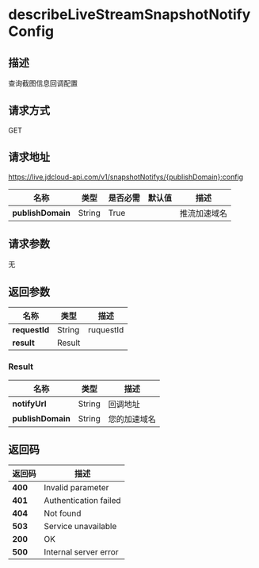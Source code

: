 # describeLiveStreamSnapshotNotifyConfig


## 描述
查询截图信息回调配置

## 请求方式
GET

## 请求地址
https://live.jdcloud-api.com/v1/snapshotNotifys/{publishDomain}:config

|名称|类型|是否必需|默认值|描述|
|---|---|---|---|---|
|**publishDomain**|String|True| |推流加速域名|

## 请求参数
无


## 返回参数
|名称|类型|描述|
|---|---|---|
|**requestId**|String|ruquestId|
|**result**|Result| |

### Result
|名称|类型|描述|
|---|---|---|
|**notifyUrl**|String|回调地址|
|**publishDomain**|String|您的加速域名|

## 返回码
|返回码|描述|
|---|---|
|**400**|Invalid parameter|
|**401**|Authentication failed|
|**404**|Not found|
|**503**|Service unavailable|
|**200**|OK|
|**500**|Internal server error|
